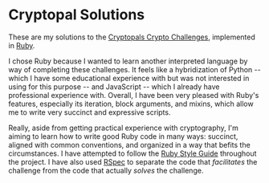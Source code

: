 # Cryptopal Solutions

These are my solutions to the [Cryptopals Crypto Challenges](https://cryptopals.com/), implemented in [Ruby](https://www.ruby-lang.org/en/).

I chose Ruby because I wanted to learn another interpreted language by way of completing these challenges.
It feels like a hybridization of Python -- which I have some educational experience with but was not interested in using for this purpose --
and JavaScript -- which I already have professional experience with. Overall, I have been very pleased with Ruby's features, especially
its iteration, block arguments, and mixins, which allow me to write very succinct and expressive scripts.

Really, aside from getting practical experience with cryptography, I'm aiming to learn how to write good Ruby code in many ways:
succinct, aligned with common conventions, and organized in a way that befits the circumstances. I have attempted to follow the [Ruby Style Guide](https://rubystyle.guide/) throughout the project.
I have also used [RSpec](https://rspec.info/) to separate the code that *facilitates* the challenge from the code that actually *solves* the challenge.
